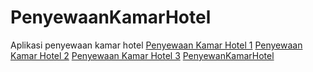 # PenyewaanKamarHotel
Aplikasi penyewaan kamar hotel
[Penyewaan Kamar Hotel 1](https://github.com/dinipuji/PenyewaanKamarHotel/blob/master/Penyewaan%20Kamar%20Hotel%201.jpeg)
[Penyewaan Kamar Hotel 2](https://github.com/dinipuji/PenyewaanKamarHotel/blob/master/Penyewaan%20Kamar%20Hotel%202.jpeg)
[Penyewaan Kamar Hotel 3](https://github.com/dinipuji/PenyewaanKamarHotel/blob/master/Penyewaan%20Kamar%20Hotel%203.jpeg)
[PenyewanKamarHotel](https://github.com/dinipuji/PenyewaanKamarHotel/blob/master/Penyewaan%20Kamar%20Hotel.apk)
